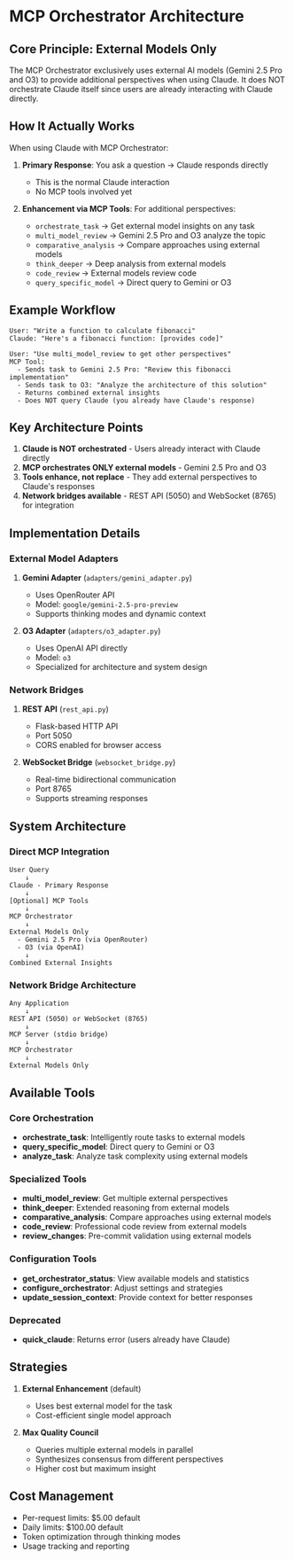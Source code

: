 # MCP Orchestrator Architecture

## Core Principle: External Models Only

The MCP Orchestrator exclusively uses external AI models (Gemini 2.5 Pro and O3) to provide additional perspectives when using Claude. It does NOT orchestrate Claude itself since users are already interacting with Claude directly.

## How It Actually Works

When using Claude with MCP Orchestrator:

1. **Primary Response**: You ask a question → Claude responds directly
   - This is the normal Claude interaction
   - No MCP tools involved yet

2. **Enhancement via MCP Tools**: For additional perspectives:
   - `orchestrate_task` → Get external model insights on any task
   - `multi_model_review` → Gemini 2.5 Pro and O3 analyze the topic
   - `comparative_analysis` → Compare approaches using external models
   - `think_deeper` → Deep analysis from external models
   - `code_review` → External models review code
   - `query_specific_model` → Direct query to Gemini or O3

## Example Workflow

```
User: "Write a function to calculate fibonacci"
Claude: "Here's a fibonacci function: [provides code]"

User: "Use multi_model_review to get other perspectives"
MCP Tool: 
  - Sends task to Gemini 2.5 Pro: "Review this fibonacci implementation"
  - Sends task to O3: "Analyze the architecture of this solution"
  - Returns combined external insights
  - Does NOT query Claude (you already have Claude's response)
```

## Key Architecture Points

1. **Claude is NOT orchestrated** - Users already interact with Claude directly
2. **MCP orchestrates ONLY external models** - Gemini 2.5 Pro and O3
3. **Tools enhance, not replace** - They add external perspectives to Claude's responses
4. **Network bridges available** - REST API (5050) and WebSocket (8765) for integration

## Implementation Details

### External Model Adapters

1. **Gemini Adapter** (`adapters/gemini_adapter.py`)
   - Uses OpenRouter API
   - Model: `google/gemini-2.5-pro-preview`
   - Supports thinking modes and dynamic context

2. **O3 Adapter** (`adapters/o3_adapter.py`)
   - Uses OpenAI API directly
   - Model: `o3`
   - Specialized for architecture and system design

### Network Bridges

1. **REST API** (`rest_api.py`)
   - Flask-based HTTP API
   - Port 5050
   - CORS enabled for browser access

2. **WebSocket Bridge** (`websocket_bridge.py`)
   - Real-time bidirectional communication
   - Port 8765
   - Supports streaming responses

## System Architecture

### Direct MCP Integration
```
User Query
    ↓
Claude - Primary Response
    ↓
[Optional] MCP Tools
    ↓
MCP Orchestrator
    ↓
External Models Only
  - Gemini 2.5 Pro (via OpenRouter)
  - O3 (via OpenAI)
    ↓
Combined External Insights
```

### Network Bridge Architecture
```
Any Application
    ↓
REST API (5050) or WebSocket (8765)
    ↓
MCP Server (stdio bridge)
    ↓
MCP Orchestrator
    ↓
External Models Only
```

## Available Tools

### Core Orchestration
- **orchestrate_task**: Intelligently route tasks to external models
- **query_specific_model**: Direct query to Gemini or O3
- **analyze_task**: Analyze task complexity using external models

### Specialized Tools
- **multi_model_review**: Get multiple external perspectives
- **think_deeper**: Extended reasoning from external models
- **comparative_analysis**: Compare approaches using external models
- **code_review**: Professional code review from external models
- **review_changes**: Pre-commit validation using external models

### Configuration Tools
- **get_orchestrator_status**: View available models and statistics
- **configure_orchestrator**: Adjust settings and strategies
- **update_session_context**: Provide context for better responses

### Deprecated
- **quick_claude**: Returns error (users already have Claude)

## Strategies

1. **External Enhancement** (default)
   - Uses best external model for the task
   - Cost-efficient single model approach

2. **Max Quality Council**
   - Queries multiple external models in parallel
   - Synthesizes consensus from different perspectives
   - Higher cost but maximum insight

## Cost Management

- Per-request limits: $5.00 default
- Daily limits: $100.00 default
- Token optimization through thinking modes
- Usage tracking and reporting
